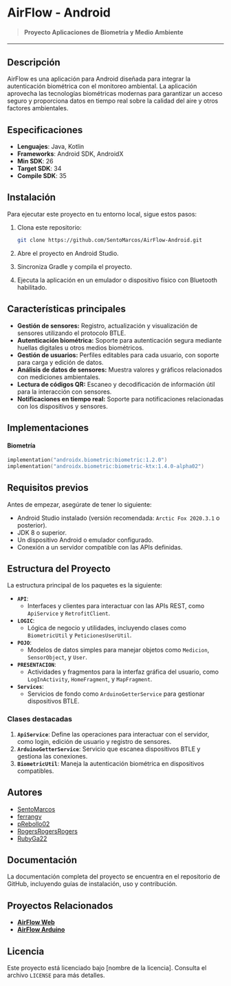 # AirFlow - Android
> #### Proyecto Aplicaciones de Biometría y Medio Ambiente
---

## Descripción
AirFlow es una aplicación para Android diseñada para integrar la autenticación biométrica con el monitoreo ambiental. La aplicación aprovecha las tecnologías biométricas modernas para garantizar un acceso seguro y proporciona datos en tiempo real sobre la calidad del aire y otros factores ambientales.

## Especificaciones
- **Lenguajes**: Java, Kotlin
- **Frameworks**: Android SDK, AndroidX
- **Min SDK**: 26
- **Target SDK**: 34
- **Compile SDK**: 35

## **Instalación**
Para ejecutar este proyecto en tu entorno local, sigue estos pasos:

1. Clona este repositorio:
   ```bash
   git clone https://github.com/SentoMarcos/AirFlow-Android.git
   ```

2. Abre el proyecto en Android Studio.

3. Sincroniza Gradle y compila el proyecto.

4. Ejecuta la aplicación en un emulador o dispositivo físico con Bluetooth habilitado.

## Características principales

- **Gestión de sensores:** Registro, actualización y visualización de sensores utilizando el protocolo BTLE.
- **Autenticación biométrica:** Soporte para autenticación segura mediante huellas digitales u otros medios biométricos.
- **Gestión de usuarios:** Perfiles editables para cada usuario, con soporte para carga y edición de datos.
- **Análisis de datos de sensores:** Muestra valores y gráficos relacionados con mediciones ambientales.
- **Lectura de códigos QR:** Escaneo y decodificación de información útil para la interacción con sensores.
- **Notificaciones en tiempo real:** Soporte para notificaciones relacionadas con los dispositivos y sensores.

## Implementaciones
#### Biometría
```kotlin
implementation("androidx.biometric:biometric:1.2.0")
implementation("androidx.biometric:biometric-ktx:1.4.0-alpha02")
```

## Requisitos previos

Antes de empezar, asegúrate de tener lo siguiente:

- Android Studio instalado (versión recomendada: `Arctic Fox 2020.3.1` o posterior).
- JDK 8 o superior.
- Un dispositivo Android o emulador configurado.
- Conexión a un servidor compatible con las APIs definidas.

## Estructura del Proyecto

La estructura principal de los paquetes es la siguiente:

- **`API`**:
    - Interfaces y clientes para interactuar con las APIs REST, como `ApiService` y `RetrofitClient`.
- **`LOGIC`**:
    - Lógica de negocio y utilidades, incluyendo clases como `BiometricUtil` y `PeticionesUserUtil`.
- **`POJO`**:
    - Modelos de datos simples para manejar objetos como `Medicion`, `SensorObject`, y `User`.
- **`PRESENTACION`**:
    - Actividades y fragmentos para la interfaz gráfica del usuario, como `LogInActivity`, `HomeFragment`, y `MapFragment`.
- **`Services`**:
    - Servicios de fondo como `ArduinoGetterService` para gestionar dispositivos BTLE.

### Clases destacadas

1. **`ApiService`**: Define las operaciones para interactuar con el servidor, como login, edición de usuario y registro de sensores.
2. **`ArduinoGetterService`**: Servicio que escanea dispositivos BTLE y gestiona las conexiones.
3. **`BiometricUtil`**: Maneja la autenticación biométrica en dispositivos compatibles.

## Autores
- [SentoMarcos](https://github.com/SentoMarcos "SentoMarcos")
- [ferrangv](https://github.com/ferrangv "ferrangv")
- [pRebollo02](https://github.com/pRebollo02 "pRebollo02")
- [RogersRogersRogers](https://github.com/RogersRogersRogers "RogersRogersRogers")
- [RubyGa22](https://github.com/RubyGa22 "RubyGa22")

## Documentación
La documentación completa del proyecto se encuentra en el repositorio de GitHub, incluyendo guías de instalación, uso y contribución.

## Proyectos Relacionados
- [**AirFlow Web**](https://github.com/SentoMarcos/AirFlow-Web "**AirFlow Web**")
- [**AirFlow Arduino**](https://github.com/SentoMarcos/AirFlow-Arduino "**AirFlow Arduino**")

## Licencia

Este proyecto está licenciado bajo [nombre de la licencia]. Consulta el archivo `LICENSE` para más detalles.
